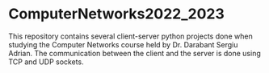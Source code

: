 # ComputerNetworks2022_2023
This repository contains several client-server python projects done when studying the Computer Networks course held by Dr. Darabant Sergiu Adrian.
The communication between the client and the server is done using TCP and UDP sockets.
